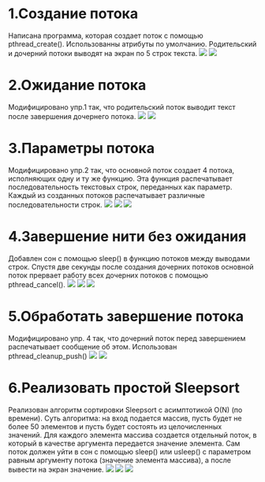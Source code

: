 # 1.Создание потока
Написана программа, которая создает поток с помощью pthread_create(). Использованны атрибуты по умолчанию. Родительский и дочерний потоки выводят на экран по 5 строк текста.
<img src="img/screen1.jpg"> 
<img src="img/screen2.jpg"> 
# 2.Ожидание потока 
Модифицировано упр.1 так, что родительский поток выводит текст после завершения дочернего потока. 
<img src="img/screen3.jpg"> 
<img src="img/screen4.jpg"> 
# 3.Параметры потока
Модифицировано упр.2 так, что основной поток создает 4 потока, исполняющих одну и ту же функцию. Эта функция распечатывает последовательность текстовых строк, переданных как параметр. Каждый из созданных потоков распечатывает различные последовательности строк.
<img src="img/screen5.jpg"> 
<img src="img/screen6.jpg"> 
<img src="img/screen7.jpg"> 
# 4.Завершение нити без ожидания
Добавлен сон с помощью sleep() в функцию потоков между выводами строк. Спустя две секунды после создания дочерних потоков основной поток прервает работу всех дочерних потоков с помощью pthread_cancel().
<img src="img/screen8.jpg"> 
<img src="img/screen9.jpg"> 
<img src="img/screen10.jpg"> 
# 5.Обработать завершение потока
Модифицировано упр. 4 так, что дочерний поток перед завершением распечатывает сообщение об этом. Использован pthread_cleanup_push()
<img src="img/screen11.jpg"> 
<img src="img/screen12.jpg"> 
# 6.Реализовать простой Sleepsort
Реализован алгоритм сортировки Sleepsort с асимптотикой O(N) (по времени). Суть алгоритма: на вход подается массив, пусть будет не более 50 элементов и пусть будет состоять из целочисленных значений. Для каждого элемента массива создается отдельный поток, в который в качестве аргумента передается значение элемента. Сам поток должен уйти в сон с помощью sleep() или usleep() с параметром равным аргументу потока (значение элемента массива), а после вывести на экран значение.
<img src="img/screen13.jpg"> 
<img src="img/screen14.jpg"> 
<img src="img/screen15.jpg"> 